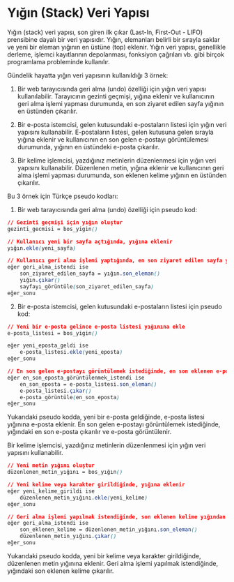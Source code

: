 # Yığın (Stack) Veri Yapısı

Yığın (stack) veri yapısı, son giren ilk çıkar (Last-In, First-Out - LIFO) prensibine dayalı bir veri yapısıdır. Yığın, elemanları belirli bir sırayla saklar ve yeni bir eleman yığının en üstüne (top) eklenir. Yığın veri yapısı, genellikle derleme, işlemci kayıtlarının depolanması, fonksiyon çağrıları vb. gibi birçok programlama probleminde kullanılır.

Gündelik hayatta yığın veri yapısının kullanıldığı 3 örnek:

1.  Bir web tarayıcısında geri alma (undo) özelliği için yığın veri yapısı kullanılabilir. Tarayıcının gezinti geçmişi, yığına eklenir ve kullanıcının geri alma işlemi yapması durumunda, en son ziyaret edilen sayfa yığının en üstünden çıkarılır.
    
2.  Bir e-posta istemcisi, gelen kutusundaki e-postaların listesi için yığın veri yapısını kullanabilir. E-postaların listesi, gelen kutusuna gelen sırayla yığına eklenir ve kullanıcının en son gelen e-postayı görüntülemesi durumunda, yığının en üstündeki e-posta çıkarılır.
    
3.  Bir kelime işlemcisi, yazdığınız metinlerin düzenlenmesi için yığın veri yapısını kullanabilir. Düzenlenen metin, yığına eklenir ve kullanıcının geri alma işlemi yapması durumunda, son eklenen kelime yığının en üstünden çıkarılır.
    

Bu 3 örnek için Türkçe pseudo kodları:

1.  Bir web tarayıcısında geri alma (undo) özelliği için pseudo kod:

```css
// Gezinti geçmişi için yığın oluştur
gezinti_gecmisi = bos_yigin()

// Kullanıcı yeni bir sayfa açtığında, yığına eklenir
yığın.ekle(yeni_sayfa)

// Kullanıcı geri alma işlemi yaptığında, en son ziyaret edilen sayfa yığından çıkarılır
eğer geri_alma_istendi ise
    son_ziyaret_edilen_sayfa = yığın.son_eleman()
    yığın.çıkar()
    sayfayı_görüntüle(son_ziyaret_edilen_sayfa)
eğer_sonu

```


2.  Bir e-posta istemcisi, gelen kutusundaki e-postaların listesi için pseudo kod:

```css
// Yeni bir e-posta gelince e-posta listesi yığınına ekle
e-posta_listesi = bos_yigin()

eğer yeni_eposta_geldi ise
    e-posta_listesi.ekle(yeni_eposta)
eğer_sonu

// En son gelen e-postayı görüntülemek istediğinde, en son eklenen e-posta yığından çıkarılır
eğer en_son_eposta_görüntülenmek_istendi ise
    en_son_eposta = e-posta_listesi.son_eleman()
    e-posta_listesi.çıkar()
    e-posta_görüntüle(en_son_eposta)
eğer_sonu

```

Yukarıdaki pseudo kodda, yeni bir e-posta geldiğinde, e-posta listesi yığınına e-posta eklenir. En son gelen e-postayı görüntülemek istediğinde, yığındaki en son e-posta çıkarılır ve e-posta görüntülenir.


Bir kelime işlemcisi, yazdığınız metinlerin düzenlenmesi için yığın veri yapısını kullanabilir.

```css
// Yeni metin yığını oluştur
düzenlenen_metin_yığını = bos_yığın()

// Yeni kelime veya karakter girildiğinde, yığına eklenir
eğer yeni_kelime_girildi ise
    düzenlenen_metin_yığını.ekle(yeni_kelime)
eğer_sonu

// Geri alma işlemi yapılmak istendiğinde, son eklenen kelime yığından çıkarılır
eğer geri_alma_istendi ise
    son_eklenen_kelime = düzenlenen_metin_yığını.son_eleman()
    düzenlenen_metin_yığını.çıkar()
eğer_sonu

```

Yukarıdaki pseudo kodda, yeni bir kelime veya karakter girildiğinde, düzenlenen metin yığınına eklenir. Geri alma işlemi yapılmak istendiğinde, yığındaki son eklenen kelime çıkarılır.    
	